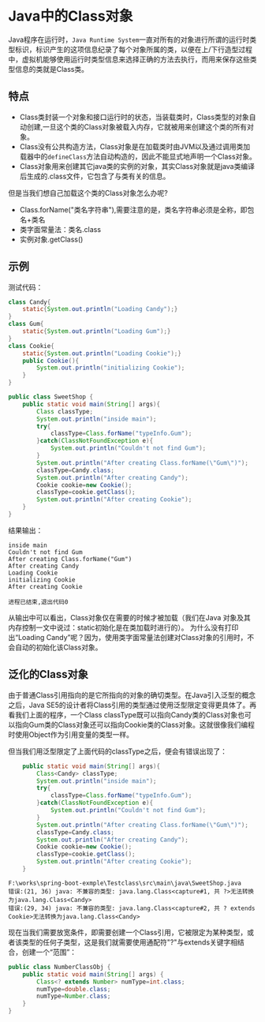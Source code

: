 # Java中的Class对象
 Java程序在运行时，`Java Runtime System`一直对所有的对象进行所谓的运行时类型标识，标识产生的这项信息纪录了每个对象所属的类，以便在上/下行造型过程中，虚拟机能够使用运行时类型信息来选择正确的方法去执行，而用来保存这些类型信息的类就是Class类。

 ## 特点
 * Class类封装一个对象和接口运行时的状态，当装载类时，Class类型的对象自动创建,一旦这个类的Class对象被载入内存，它就被用来创建这个类的所有对象。
 * Class没有公共构造方法，Class对象是在加载类时由JVM以及通过调用类加载器中的`defineClass`方法自动构造的，因此不能显式地声明一个Class对象。
 * Class对象用来创建其它java类的实例的对象，其实Class对象就是java类编译后生成的.class文件，它包含了与类有关的信息。

但是当我们想自己加载这个类的Class对象怎么办呢?
* Class.forName("类名字符串"),需要注意的是，类名字符串必须是全称，即包名+类名
* 类字面常量法：类名.class
* 实例对象.getClass()

## 示例
测试代码：
```java
class Candy{
    static{System.out.println("Loading Candy");}
}
class Gum{
    static{System.out.println("Loading Gum");}
}
class Cookie{
    static{System.out.println("Loading Cookie");}
    public Cookie(){
        System.out.println("initializing Cookie");
    }
}

public class SweetShop {
    public static void main(String[] args){
        Class classType;
        System.out.println("inside main");
        try{
            classType=Class.forName("typeInfo.Gum");
        }catch(ClassNotFoundException e){
            System.out.println("Couldn't not find Gum");
        }
        System.out.println("After creating Class.forName(\"Gum\")");
        classType=Candy.class;
        System.out.println("After creating Candy");
        Cookie cookie=new Cookie();
        classType=cookie.getClass();
        System.out.println("After creating Cookie");
    }
}
```

结果输出：
```output
inside main
Couldn't not find Gum
After creating Class.forName("Gum")
After creating Candy
Loading Cookie
initializing Cookie
After creating Cookie

进程已结束,退出代码0
```

从输出中可以看出，Class对象仅在需要的时候才被加载（我们在Java 对象及其内存控制一文中说过：static初始化是在类加载时进行的）。 为什么没有打印出“Loading Candy”呢？因为，使用类字面常量法创建对Class对象的引用时，不会自动的初始化该Class对象。

## 泛化的Class对象
由于普通Class引用指向的是它所指向的对象的确切类型。在Java引入泛型的概念之后，Java SE5的设计者将Class引用的类型通过使用泛型限定变得更具体了。再看我们上面的程序，一个Class classType既可以指向Candy类的Class对象也可以指向Gum类的Class对象还可以指向Cookie类的Class对象。这就很像我们编程时使用Object作为引用变量的类型一样。

但当我们用泛型限定了上面代码的classType之后，便会有错误出现了：
```java
    public static void main(String[] args){
        Class<Candy> classType;
        System.out.println("inside main");
        try{
            classType=Class.forName("typeInfo.Gum");
        }catch(ClassNotFoundException e){
            System.out.println("Couldn't not find Gum");
        }
        System.out.println("After creating Class.forName(\"Gum\")");
        classType=Candy.class;
        System.out.println("After creating Candy");
        Cookie cookie=new Cookie();
        classType=cookie.getClass();
        System.out.println("After creating Cookie");
    }
```

```output
F:\works\spring-boot-exmple\Testclass\src\main\java\SweetShop.java
错误:(21, 36) java: 不兼容的类型: java.lang.Class<capture#1, 共 ?>无法转换为java.lang.Class<Candy>
错误:(29, 34) java: 不兼容的类型: java.lang.Class<capture#2, 共 ? extends Cookie>无法转换为java.lang.Class<Candy>
```

现在当我们需要放宽条件，即需要创建一个Class引用，它被限定为某种类型，或者该类型的任何子类型，这是我们就需要使用通配符"?"与extends关键字相结合，创建一个“范围”：
```java
public class NumberClassObj {
    public static void main(String[] args) {
        Class<? extends Number> numType=int.class;
        numType=double.class;
        numType=Number.class;
    }
}
```

